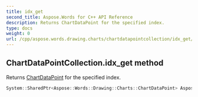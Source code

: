 ```yaml
---
title: idx_get
second_title: Aspose.Words for C++ API Reference
description: Returns ChartDataPoint for the specified index. 
type: docs
weight: 0
url: /cpp/aspose.words.drawing.charts/chartdatapointcollection/idx_get/
---
```

## ChartDataPointCollection.idx_get method


Returns [ChartDataPoint](../chartdatapoint/) for the specified index.

```cpp
System::SharedPtr<Aspose::Words::Drawing::Charts::ChartDataPoint> Aspose::Words::Drawing::Charts::ChartDataPointCollection::idx_get(int32_t index)
```

